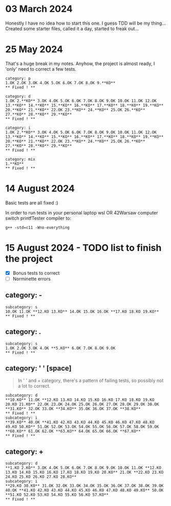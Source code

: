 # 03 March 2024
Honestly I have no idea how to start this one. I guess TDD will be my thing...
Created some starter files, called it a day, started to freak out...

# 25 May 2024
That's a huge break in my notes. Anyhow, the project is almost ready, I 'only' need to correct a few tests.

```
category: p
1.OK 2.OK 3.OK 4.OK 5.OK 6.OK 7.OK 8.OK 9.**KO**
** Fixed ! **

category: d
1.OK 2.**KO** 3.OK 4.OK 5.OK 6.OK 7.OK 8.OK 9.OK 10.OK 11.OK 12.OK 13.**KO** 14.**KO** 15.**KO** 16.**KO** 17.**KO** 18.**KO** 19.**KO** 20.**KO** 21.**KO** 22.OK 23.**KO** 24.**KO** 25.OK 26.**KO** 27.**KO** 28.**KO** 29.**KO**
** Fixed ! **

category: i
1.OK 2.**KO** 3.OK 4.OK 5.OK 6.OK 7.OK 8.OK 9.OK 10.OK 11.OK 12.OK 13.**KO** 14.**KO** 15.**KO** 16.**KO** 17.**KO** 18.**KO** 19.**KO** 20.**KO** 21.**KO** 22.OK 23.**KO** 24.**KO** 25.OK 26.**KO** 27.**KO** 28.**KO** 29.**KO**
** Fixed ! **

category: mix
1.**KO**
** Fixed ! **

```

# 14 August 2024

Basic tests are all fixed :)

In order to run tests in your personal laptop wsl OR 42Warsaw computer switch printfTester compiler to:
```
g++ -std=c11 -Wno-everything
```

# 15 August 2024 - TODO list to finish the project

- [x] Bonus tests to correct
- [ ] Norminette errors

## category: -
```
subcategory: s
10.OK 11.OK **12.KO 13.KO** 14.OK 15.OK 16.OK **17.KO 18.KO 19.KO**
** Fixed ! **
```

## category: .
```
subcategory: s
1.OK 2.OK 3.OK 4.OK **5.KO** 6.OK 7.OK 8.OK 9.OK
** Fixed ! **
```

## category: ' ' [space]
> <p>In ' ' and + category, there's a pattern of failing tests, so possibly not a lot to correct.<br><p>
```
subcategory: d
**10.KO** 11.OK **12.KO 13.KO 14.KO 15.KO 16.KO 17.KO 18.KO 19.KO 20.KO 21.KO** 22.OK 23.OK 24.OK 25.OK 26.OK 27.OK 28.OK 29.OK 30.OK **31.KO** 32.OK 33.OK **34.KO** 35.OK 36.OK 37.OK **38.KO**
** Fixed ! **
subcategory: i
**39.KO** 40.OK **41.KO 42.KO 43.KO 44.KO 45.KO 46.KO 47.KO 48.KO 49.KO 50.KO** 51.OK 52.OK 53.OK 54.OK 55.OK 56.OK 57.OK 58.OK 59.OK **60.KO** 61.OK 62.OK **63.KO** 64.OK 65.OK 66.OK **67.KO**
** Fixed ! **
```

## category: +
```
subcategory: d
**1.KO 2.KO** 3.OK 4.OK 5.OK 6.OK 7.OK 8.OK 9.OK 10.OK 11.OK **12.KO 13.KO 14.KO 15.KO 16.KO 17.KO 18.KO 19.KO 20.KO** 21.OK **22.KO 23.KO 24.KO 25.KO 26.KO 27.KO 28.KO**
subcategory: i
**29.KO 30.KO** 31.OK 32.OK 33.OK 34.OK 35.OK 36.OK 37.OK 38.OK 39.OK 40.OK **41.KO 42.KO 43.KO 44.KO 45.KO 46.KO 47.KO 48.KO 49.KO** 50.OK **51.KO 52.KO 53.KO 54.KO 55.KO 56.KO 57.KO**
** Fixed ! **
```
